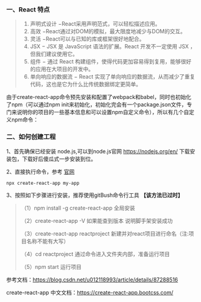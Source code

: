 


### 一、React 特点

> 1. 声明式设计 −React采用声明范式，可以轻松描述应用。
> 2. 高效 −React通过对DOM的模拟，最大限度地减少与DOM的交互。
> 3. 灵活 −React可以与已知的库或框架很好地配合。
> 4. JSX − JSX 是 JavaScript 语法的扩展。React 开发不一定使用 JSX ，但我们建议使用它。
> 5. 组件 − 通过 React 构建组件，使得代码更加容易得到复用，能够很好的应用在大项目的开发中。
> 6. 单向响应的数据流 − React 实现了单向响应的数据流，从而减少了重复代码，这也是它为什么比传统数据绑定更简单。

由于create-react-app命令预先安装和配置了webpack和babel，同时也初始化了npm（可以通过npm init来初始化，初始化完会有一个package.json文件，专门来说明你的项目的一些基本信息和可以设置npm自定义命令），所以有几个自定义npm命令：

### 二、如何创建工程

1、首先确保已经安装 node.js,可以到node.js官网 https://nodejs.org/en/ 下载安装包，下载好后傻瓜式一步安装到位。

2、直接执行命令，参考 [官网](https://react.docschina.org/docs/create-a-new-react-app.html#create-react-app)

```
npx create-react-app my-app
```

3、按照如下步骤进行安装，推荐使用gitBush命令行工具 **【该方法已过时】**

> （1）npm install -g create-react-app      全局安装
>
> （2）create-react-app -V	如果能查到版本 说明脚手架安装成功
>
> （3）create-react-app reactproject       新建并对react项目进行命名（注:项目名称不能有大写）
>
> （4）cd reactproject                             通过命令进入文件夹内部，准备运行项目
>
> （5）npm start                                     运行项目
>



参考文档：https://blog.csdn.net/u012118993/article/details/87288516

create-react-app 中文文档：https://create-react-app.bootcss.com/